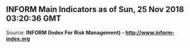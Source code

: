 ## INFORM Main Indicators as of Sun, 25 Nov 2018 03:20:36 GMT

Source: **INFORM (Index For Risk Management) - http://www.inform-index.org**
